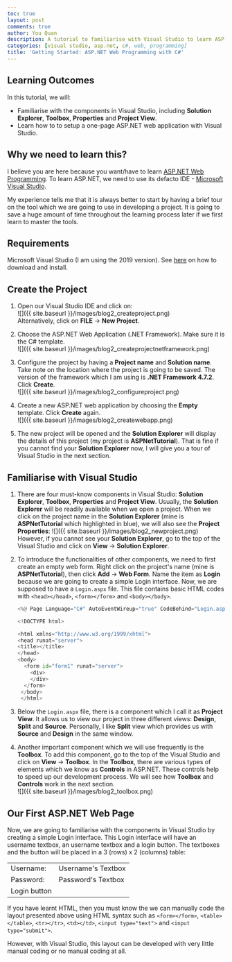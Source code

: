 ```yaml
---
toc: true
layout: post
comments: true
author: You Quan
description: A tutorial to familiarise with Visual Studio to learn ASP.NET web programming with C#.
categories: [visual studio, asp.net, c#, web, programming]
title: 'Getting Started: ASP.NET Web Programming with C#'
---
```


## Learning Outcomes
In this tutorial, we will:
- Familiarise with the components in Visual Studio, including **Solution Explorer**, **Toolbox**, **Properties** and **Project View**.
- Learn how to to setup a one-page ASP.NET web application with Visual Studio.

## Why we need to learn this?
I believe you are here because you want/have to learn [ASP.NET Web Programming](https://dotnet.microsoft.com/apps/aspnet). To learn ASP.NET, we need to use its defacto IDE - [Microsoft Visual Studio](https://visualstudio.microsoft.com/).

My experience tells me that it is always better to start by having a brief tour on the tool which we are going to use in developing a project. It is going to save a huge amount of time throughout the learning process later if we first learn to master the tools.

## Requirements
Microsoft Visual Studio (I am using the 2019 version). See [here](https://docs.microsoft.com/en-us/visualstudio/install/install-visual-studio?view=vs-2019) on how to download and install.

## Create the Project
1. Open our Visual Studio IDE and click on:  
  ![]({{ site.baseurl }}/images/blog2_createproject.png)  
  Alternatively, click on **FILE** &rarr; **New Project**.

1. Choose the ASP.NET Web Application (.NET Framework). Make sure it is the C# template.  
  ![]({{ site.baseurl }}/images/blog2_createprojectnetframework.png)

1. Configure the project by having a **Project name** and **Solution name**. Take note on the location where the project is going to be saved. The version of the framework which I am using is **.NET Framework 4.7.2**.  Click **Create**.  
![]({{ site.baseurl }}/images/blog2_configureproject.png)  

1. Create a new ASP.NET web application by choosing the **Empty** template. Click **Create** again.  
![]({{ site.baseurl }}/images/blog2_createwebapp.png)  

1. The new project will be opened and the **Solution Explorer** will display the details of this project (my project is **ASPNetTutorial**). That is fine if you cannot find your **Solution Explorer** now, I will give you a tour of Visual Studio in the next section.

## Familiarise with Visual Studio
1. There are four must-know components in Visual Studio: **Solution Explorer**, **Toolbox**, **Properties** and **Project View**. Usually, the **Solution Explorer** will be readily available when we open a project. When we click on the project name in the **Solution Explorer** (mine is **ASPNetTutorial** which highlighted in blue), we will also see the **Project Properties**:
![]({{ site.baseurl }}/images/blog2_newproject.png)  
However, if you cannot see your **Solution Explorer**, go to the top of the Visual Studio and click on **View** &rarr; **Solution Explorer**. 
  
1. To introduce the functionalities of other components, we need to first create an empty web form. Right click on the project's name (mine is **ASPNetTutorial**), then click **Add** &rarr; **Web Form**. Name the item as **Login** because we are going to create a simple Login interface. Now, we are supposed to have a `Login.aspx` file. This file contains basic HTML codes with `<head></head>`, `<form></form>` and `<body></body>`.

    ```python
    <%@ Page Language="C#" AutoEventWireup="true" CodeBehind="Login.aspx.cs" Inherits="ASPNetTutorial.Login" %>
    
    <!DOCTYPE html>
    
    <html xmlns="http://www.w3.org/1999/xhtml">
    <head runat="server">
    <title></title>
    </head>
    <body>
      <form id="form1" runat="server">
        <div>
        </div>
      </form>
     </body>
     </html>
    ```

1. Below the `Login.aspx` file, there is a component which I call it as **Project View**. It allows us to view our project in three different views: **Design**, **Split** and **Source**. Personally, I like **Split** view which provides us with **Source** and **Design** in the same window.

1. Another important component which we will use frequently is the **Toolbox**. To add this component, go to the top of the Visual Studio and click on **View** &rarr; **Toolbox**. In the **Toolbox**, there are various types of elements which we know as **Controls** in ASP.NET. These controls help to speed up our development process. We will see how **Toolbox** and **Controls** work in the next section.  
![]({{ site.baseurl }}/images/blog2_toolbox.png) 

## Our First ASP.NET Web Page
Now, we are going to familiarise with the components in Visual Studio by creating a simple Login interface. This Login interface will have an username textbox, an username textbox and a login button. The textboxes and the button will be placed in a 3 (rows) x 2 (columns) table:

|             |                    |
|-------------|--------------------|
|Username:    |Username's Textbox  |
|Password:    |Password's Textbox  |
|Login button |                    |

If you have learnt HTML, then you must know the we can manually code the layout presented above using HTML syntax such as `<form></form>`, `<table></table>`, `<tr></tr>`, `<td></td>`, `<input type="text">` and `<input type="submit">`.
 
However, with Visual Studio, this layout can be developed with very little manual coding or no manual coding at all.




